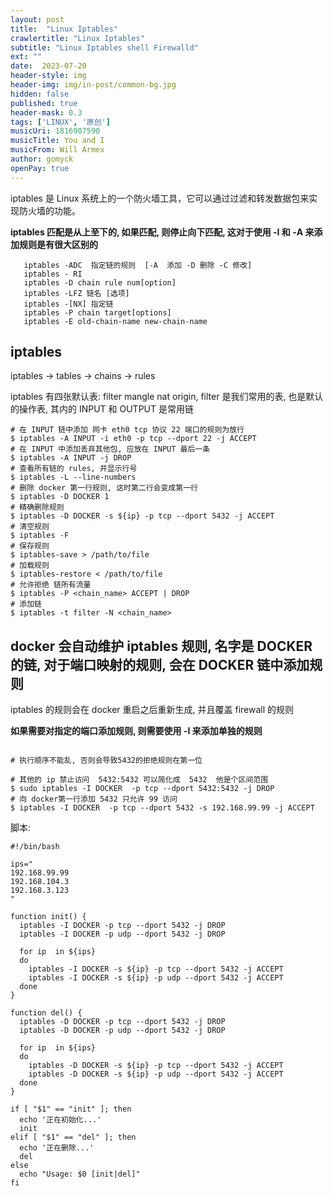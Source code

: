 ```yaml
---
layout: post
title:  "Linux Iptables"
crawlertitle: "Linux Iptables"
subtitle: "Linux Iptables shell Firewalld"
ext: ""
date:  2023-07-20
header-style: img
header-img: img/in-post/common-bg.jpg
hidden: false
published: true
header-mask: 0.3
tags: ['LINUX', '原创']
musicUri: 1816907590
musicTitle: You and I
musicFrom: Will Armex
author: gomyck
openPay: true
---
```


iptables 是 Linux 系统上的一个防火墙工具，它可以通过过滤和转发数据包来实现防火墙的功能。

**iptables 匹配是从上至下的, 如果匹配, 则停止向下匹配, 这对于使用 -I 和 -A 来添加规则是有很大区别的**

```text
   iptables -ADC  指定链的规则  [-A  添加 -D 删除 -C 修改]
   iptables - RI
   iptables -D chain rule num[option]
   iptables -LFZ 链名 [选项]
   iptables -[NX] 指定链
   iptables -P chain target[options]
   iptables -E old-chain-name new-chain-name
```

## iptables

iptables -> tables -> chains -> rules

iptables 有四张默认表: filter mangle nat origin, filter 是我们常用的表, 也是默认的操作表, 其内的 INPUT 和 OUTPUT 是常用链

```shell
# 在 INPUT 链中添加 网卡 eth0 tcp 协议 22 端口的规则为放行
$ iptables -A INPUT -i eth0 -p tcp --dport 22 -j ACCEPT
# 在 INPUT 中添加丢弃其他包, 应放在 INPUT 最后一条
$ iptables -A INPUT -j DROP
# 查看所有链的 rules, 并显示行号
$ iptables -L --line-numbers
# 删除 docker 第一行规则, 这时第二行会变成第一行
$ iptables -D DOCKER 1
# 精确删除规则
$ iptables -D DOCKER -s ${ip} -p tcp --dport 5432 -j ACCEPT
# 清空规则
$ iptables -F
# 保存规则
$ iptables-save > /path/to/file
# 加载规则
$ iptables-restore < /path/to/file
# 允许拒绝 链所有流量
$ iptables -P <chain_name> ACCEPT | DROP
# 添加链
$ iptables -t filter -N <chain_name>
```

## docker 会自动维护 iptables 规则, 名字是 DOCKER 的链, 对于端口映射的规则, 会在 DOCKER 链中添加规则

iptables 的规则会在 docker 重启之后重新生成, 并且覆盖 firewall 的规则

**如果需要对指定的端口添加规则, 则需要使用 -I 来添加单独的规则**

```shell

# 执行顺序不能乱, 否则会导致5432的拒绝规则在第一位

# 其他的 ip 禁止访问  5432:5432 可以简化成  5432  他是个区间范围
$ sudo iptables -I DOCKER  -p tcp --dport 5432:5432 -j DROP
# 向 docker第一行添加 5432 只允许 99 访问
$ iptables -I DOCKER  -p tcp --dport 5432 -s 192.168.99.99 -j ACCEPT
```

脚本:
```shell
#!/bin/bash

ips="
192.168.99.99
192.168.104.3
192.168.3.123
"

function init() {
  iptables -I DOCKER -p tcp --dport 5432 -j DROP
  iptables -I DOCKER -p udp --dport 5432 -j DROP

  for ip  in ${ips}
  do
    iptables -I DOCKER -s ${ip} -p tcp --dport 5432 -j ACCEPT
    iptables -I DOCKER -s ${ip} -p udp --dport 5432 -j ACCEPT
  done
}

function del() {
  iptables -D DOCKER -p tcp --dport 5432 -j DROP
  iptables -D DOCKER -p udp --dport 5432 -j DROP

  for ip  in ${ips}
  do
    iptables -D DOCKER -s ${ip} -p tcp --dport 5432 -j ACCEPT
    iptables -D DOCKER -s ${ip} -p udp --dport 5432 -j ACCEPT
  done
}

if [ "$1" == "init" ]; then
  echo '正在初始化...'
  init
elif [ "$1" == "del" ]; then
  echo '正在删除...'
  del
else
  echo "Usage: $0 [init|del]"
fi
```

